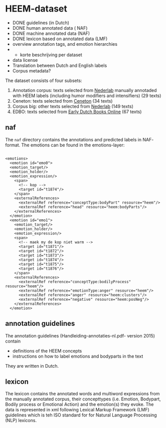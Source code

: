 # HEEM-dataset

* DONE guidelines (in Dutch)
* DONE human annotated data ( NAF)
* DONE machine annotated data (NAF)
* DONE lexicon based on annotated data (LMF)
* overview annotation tags, and emotion hierarchies
* + korte beschrijving per dataset
* data license
* Translation between Dutch and English labels
* Corpus metadata?

The dataset consists of four subsets:

1. Annotation corpus: texts selected from
[Nederlab](http://www.nederlab.nl/) manually annotaded with HEEM labels
(including humor modifiers and intensifiers) (29 texts)
2. Ceneton: texts selected from [Ceneton](http://www.let.leidenuniv.nl/Dutch/Ceneton/) (34 texts)
3. Corpus big: other texts selected from
[Nederlab](http://www.nederlab.nl/) (149 texts)
4. EDBO: texts selected from [Early Dutch Books
Online](http://www.earlydutchbooksonline.nl/en/edbo) (67 texts)

## naf

The `naf` directory contains the annotations and predicted labels in NAF-
format. The emotions can be found in the emotions-layer:

```

<emotions>
  <emotion id="emo0">
  <emotion_target/>
  <emotion_holder/>
  <emotion_expression/>
    <span>
      <!-- kop -->
      <target id="t1874"/>
    </span>
    <externalReferences>
      <externalRef reference="conceptType:bodyPart" resource="heem"/>
      <externalRef reference="head" resource="heem:bodyParts"/>
    </externalReferences>
  </emotion>
  <emotion id="emo1">
    <emotion_target/>
    <emotion_holder/>
    <emotion_expression/>
    <span>
      <!-- maek my de kop niet warm -->
      <target id="t1871"/>
      <target id="t1872"/>
      <target id="t1873"/>
      <target id="t1874"/>
      <target id="t1875"/>
      <target id="t1876"/>
    </span>
    <externalReferences>
      <externalRef reference="conceptType:bodilyProcess" resource="heem"/>
      <externalRef reference="emotionType:anger" resource="heem"/>
      <externalRef reference="anger" resource="heem:clusters"/>
      <externalRef reference="negative" resource="heem:posNeg"/>
    </externalReferences>
  </emotion>

```

## annotation guidelines

The annotation guidelines (Handleiding-annotaties-nl.pdf- version 2015) contain
* definitions of the HEEM concepts
* instructions on how to label emotions and bodyparts in the text

They are written in Dutch.


## lexicon

  The lexicon contains the annotated words and multiword expressions from the manually annotated corpus, 
  their concepttypes (i.e. Emotion, Bodypart, Bodily process 
  or Emotional Action) and the emotion(s) they evoke. The data
  is represented in xml following Lexical Markup Framework (LMF) guidelines which is teh ISO standard for 
  for Natural Language Processing (NLP) lexicons.

